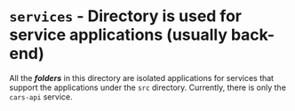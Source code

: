 # `services` - Directory is used for service applications (usually back-end)

All the ***folders*** in this directory are isolated applications for services that support the applications under the `src` directory. Currently, there is only the `cars-api` service.
